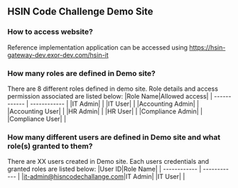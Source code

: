 


## HSIN Code Challenge Demo Site


### How to access website? 
Reference implementation application can be accessed using https://hsin-gateway-dev.exor-dev.com/hsin-it

### How many roles are defined in Demo site?
There are 8 different roles defined in demo site. Role details and access permission associated are listed below:
|Role Name|Allowed access|
| ------------ | ------------ |
|IT Admin|   |
|IT User|   |
|Accounting Admin|   |
|Accounting User|   |
|HR Admin|   |
|HR User|   |
|Compliance Admin|   |
|Compliance User|   |

### How many different users are defined in Demo site and what role(s) granted to them?
There are XX users created in Demo site. Each users credentials and granted roles are listed below:
|User ID|Role Name|
| ------------ | ------------ |
|it-admin@hisncodechallange.com|IT Admin|
|IT User|   |